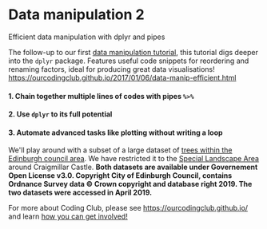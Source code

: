 # Data manipulation 2
Efficient data manipulation with dplyr and pipes

The follow-up to our first [data manipulation tutorial](https://ourcodingclub.github.io/2017/01/06/data-manip-intro.html), this tutorial digs deeper into the `dplyr` package. Features useful code snippets for reordering and renaming factors, ideal for producing great data visualisations! https://ourcodingclub.github.io/2017/01/06/data-manip-efficient.html

#### 1. Chain together multiple lines of codes with pipes `%>%`

#### 2. Use `dplyr` to its full potential

#### 3. Automate advanced tasks like plotting without writing a loop

We'll play around with a subset of a large dataset of [trees within the Edinburgh council area](https://data.edinburghcouncilmaps.info/datasets/4dfc8f18a40346009b9fc32cbee34039_39). We have restricted it to the [Special Landscape Area](https://data.edinburghcouncilmaps.info/datasets/33969ec66f9b46cf9617c40c023bb89e_35) around Craigmillar Castle. __Both datasets are available under Governement Open License v3.0. Copyright City of Edinburgh Council, contains Ordnance Survey data © Crown copyright and database right 2019. The two datasets were accessed in April 2019.__

For more about Coding Club, please see https://ourcodingclub.github.io/ and learn [how you can get involved!](https://ourcodingclub.github.io/workshop/)

